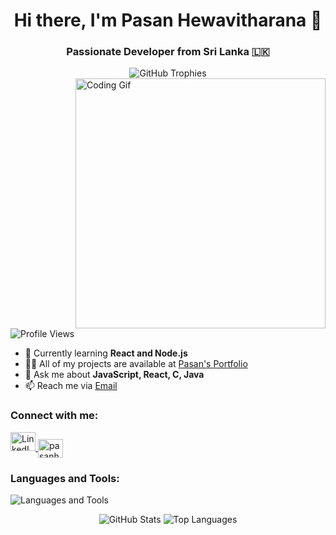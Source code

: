 <!-- Introduction -->
<h1 align="center">Hi there, I'm Pasan Hewavitharana 👋</h1>
<h3 align="center">Passionate Developer from Sri Lanka 🇱🇰</h3>

<!-- GitHub Trophies -->
<div align="center">
  <img src="https://github-profile-trophy.vercel.app/?username=pasan2002&theme=gruvbox" alt="GitHub Trophies">
</div>

<!-- Coding Gif -->
<img align="right" width="400" src="https://media4.giphy.com/media/v1.Y2lkPTc5MGI3NjExcG14Y3k5YTk1czB4OTN5YW1xaW45bGtwZGtuOXVsMWluNGR0cjEzbyZlcD12MV9pbnRlcm5hbF9naWZfYnlfaWQmY3Q9Zw/qgQUggAC3Pfv687qPC/giphy.gif" alt="Coding Gif">

<!-- Profile Views -->
<p align="left"> <img src="https://komarev.com/ghpvc/?username=pasan2002&label=Profile%20views&color=0e75b6&style=flat" alt="Profile Views"> </p>

<!-- Learning and Projects -->
- 🌱 Currently learning **React and Node.js**
- 👨‍💻 All of my projects are available at [Pasan's Portfolio](https://file-uploading-gamma.vercel.app/)
- 💬 Ask me about **JavaScript, React, C, Java**
- 📫 Reach me via [Email](mailto:batm31768@gmail.com)

<!-- Connect with me -->
<h3 align="left">Connect with me:</h3>
<p align="left">
  <a href="https://linkedin.com/in/pasan-hewavitharana" target="blank">
    <img src="https://raw.githubusercontent.com/rahuldkjain/github-profile-readme-generator/master/src/images/icons/Social/linked-in-alt.svg" alt="LinkedIn" height="30" width="40" />
  </a>
  <a href="https://medium.com/@pasanHewavitharana" target="blank">
    <img align="center" src="https://raw.githubusercontent.com/rahuldkjain/github-profile-readme-generator/master/src/images/icons/Social/medium.svg" alt="pasanhewavitharana" height="30" width="40" />
  </a>
</p>

<!-- Languages and Tools -->
<h3 align="left">Languages and Tools:</h3>
<p align="left">
  <img src="https://skillicons.dev/icons?i=py,react,js,c,html,nodejs,mongodb,tailwind,css,github,express,java,mysql,php,aws,vite,vercel" alt="Languages and Tools">
</p>

<!-- GitHub Stats -->
<div align="center">
  <img src="https://github-readme-stats.vercel.app/api?username=pasan2002&theme=monokai&show_icons=true&hide_border=false&count_private=false" alt="GitHub Stats">
  <img src="https://github-readme-stats.vercel.app/api/top-langs/?username=pasan2002&theme=monokai&show_icons=true&hide_border=false&layout=compact" alt="Top Languages">
</div>
